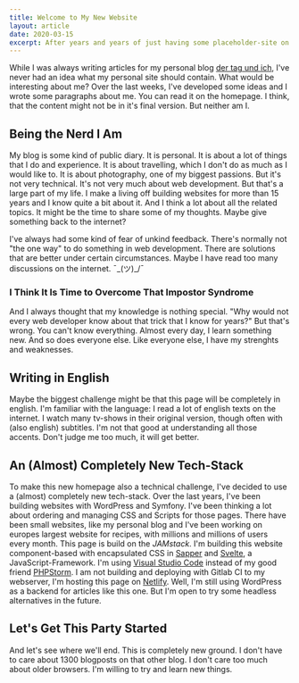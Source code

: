 ```yaml
---
title: Welcome to My New Website
layout: article
date: 2020-03-15
excerpt: After years and years of just having some placeholder-site on that domain that I use for emails, I decided to build a classic homepage. My own little place on the internet, that is just about me. Welcome.
---
```


While I was always writing articles for my personal blog <a href="https://www.dertagundich.de">der tag und ich</a>, I've never had an idea what my personal site should contain. What would be interesting about me? Over the last weeks, I've developed some ideas and I wrote some paragraphs about me. You can read it on the homepage. I think, that the content might not be in it's final version. But neither am I.

## Being the Nerd I Am

My blog is some kind of public diary. It is personal. It is about a lot of things that I do and experience. It is about travelling, which I don't do as much as I would like to. It is about photography, one of my biggest passions. But it's not very technical. It's not very much about web development. But that's a large part of my life. I make a living off building websites for more than 15 years and I know quite a bit about it. And I think a lot about all the related topics. It might be the time to share some of my thoughts. Maybe give something back to the internet?

I've always had some kind of fear of unkind feedback. There's normally not "the one way" to do something in web development. There are solutions that are better under certain circumstances. Maybe I have read too many discussions on the internet. ¯\_(ツ)\_/¯

### I Think It Is Time to Overcome That Impostor Syndrome

And I always thought that my knowledge is nothing special. "Why would not every web developer know about that trick that I know for years?" But that's wrong. You can't know everything. Almost every day, I learn something new. And so does everyone else. Like everyone else, I have my strenghts and weaknesses.

## Writing in English

Maybe the biggest challenge might be that this page will be completely in english. I'm familiar with the language: I read a lot of english texts on the internet. I watch many tv-shows in their original version, though often with (also english) subtitles. I'm not that good at understanding all those accents. Don't judge me too much, it will get better.

## An (Almost) Completely New Tech-Stack

To make this new homepage also a technical challenge, I've decided to use a (almost) completely new tech-stack. Over the last years, I've been building websites with WordPress and Symfony. I've been thinking a lot about ordering and managing CSS and Scripts for those pages. There have been small websites, like my personal blog and I've been working on europes largest website for recipes, with millions and millions of users every month. This page is build on the <em>JAMstack</em>. I'm building this website component-based with encapsulated CSS in <a href="https://sapper.svelte.dev/">Sapper</a> and <a href="https://svelte.dev/">Svelte</a>, a JavaScript-Framework. I'm using <a href="https://code.visualstudio.com/">Visual Studio Code</a> instead of my good friend <a href="https://www.jetbrains.com/de-de/phpstorm/">PHPStorm</a>. I am not building and deploying with Gitlab CI to my webserver, I'm hosting this page on <a href="https://www.netlify.com/">Netlify</a>. Well, I'm still using WordPress as a backend for articles like this one. But I'm open to try some headless alternatives in the future.

## Let's Get This Party Started

And let's see where we'll end. This is completely new ground. I don't have to care about 1300 blogposts on that other blog. I don't care too much about older browsers. I'm willing to try and learn new things.
